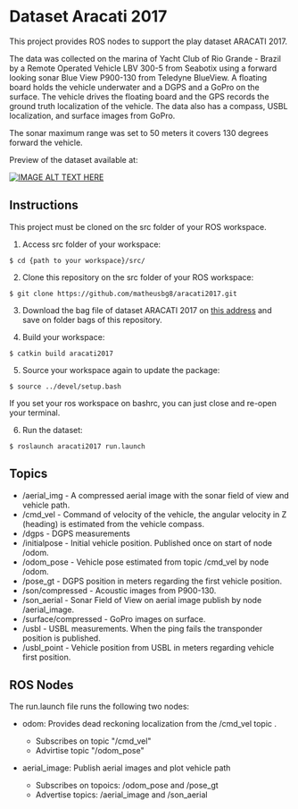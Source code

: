 # Dataset Aracati 2017

This project provides ROS nodes to support the play dataset ARACATI 2017.

The data was collected on the marina of Yacht Club of Rio Grande - Brazil by a Remote Operated Vehicle LBV 300-5 from Seabotix using a forward looking sonar Blue View P900-130 from Teledyne BlueView. A floating board holds the vehicle underwater and a DGPS and a GoPro on the surface. The vehicle drives the floating board and the GPS records the ground truth localization of the vehicle. The data also has a compass, USBL localization, and surface images from GoPro.

The sonar maximum range was set to 50 meters it covers 130 degrees forward the vehicle. 


Preview of the dataset available at: 


[![IMAGE ALT TEXT HERE](http://img.youtube.com/vi/RaooXyLv3-s/0.jpg)](https://youtu.be/RaooXyLv3-s)


## Instructions

This project must be cloned on the src folder of your ROS workspace.

1. Access src folder of your workspace:

`$ cd {path to your workspace}/src/`

2. Clone this repository on the src folder of your ROS workspace:

`$ git clone https://github.com/matheusbg8/aracati2017.git`

3. Download the bag file of dataset ARACATI 2017 on [this address](https://drive.google.com/file/d/1dbpfd3jElTdHmnceKE5RL8hzU-BDYaW-/view?usp=sharing) and save on folder bags of this repository.

4. Build your workspace:

`$ catkin build aracati2017`

5. Source your workspace again to update the package:

`$ source ../devel/setup.bash`

 If you set your ros workspace on bashrc, you can just close and re-open your terminal.
 
6. Run the dataset: 

`$ roslaunch aracati2017 run.launch`

## Topics

* /aerial_img - A compressed aerial image with the sonar field of view and vehicle path.
* /cmd_vel - Command of velocity of the vehicle, the angular velocity in Z (heading) is estimated from the vehicle compass.
* /dgps - DGPS measurements
* /initialpose - Initial vehicle position. Published once on start of node /odom.
* /odom_pose - Vehicle pose estimated from topic /cmd_vel by node /odom.
* /pose_gt - DGPS position in meters regarding the first vehicle position.
* /son/compressed - Acoustic images from P900-130.
* /son_aerial - Sonar Field of View on aerial image publish by node /aerial_image.
* /surface/compressed - GoPro images on surface.
* /usbl - USBL measurements. When the ping fails the transponder position is published.
* /usbl_point - Vehicle position from USBL in meters regarding vehicle first position.

## ROS Nodes

The run.launch file runs the following two nodes:

* odom: Provides dead reckoning localization from the /cmd_vel topic . 
  - Subscribes on topic "/cmd_vel"
  - Advirtise topic "/odom_pose"

* aerial_image: Publish aerial images and plot vehicle path
  - Subscribes on topoics: /odom_pose and /pose_gt
  - Advertise topics: /aerial_image and /son_aerial

